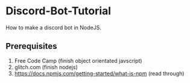 # Discord-Bot-Tutorial
How to make a discord bot in NodeJS.
## Prerequisites
1. Free Code Camp (finish object orientated javscript)
2. glitch.com (finish nodejs)
3. https://docs.npmjs.com/getting-started/what-is-npm (read through)

